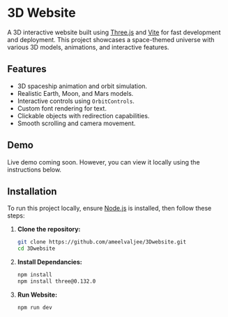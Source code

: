# 3D Website

A 3D interactive website built using [Three.js](https://threejs.org/) and [Vite](https://vitejs.dev/) for fast development and deployment. This project showcases a space-themed universe with various 3D models, animations, and interactive features.

## Features

- 3D spaceship animation and orbit simulation.
- Realistic Earth, Moon, and Mars models.
- Interactive controls using `OrbitControls`.
- Custom font rendering for text.
- Clickable objects with redirection capabilities.
- Smooth scrolling and camera movement.

## Demo

Live demo coming soon. However, you can view it locally using the instructions below.

## Installation

To run this project locally, ensure [Node.js](https://nodejs.org/) is installed, then follow these steps:

1. **Clone the repository:**

   ```bash
   git clone https://github.com/ameelvaljee/3Dwebsite.git
   cd 3Dwebsite

2. **Install Dependancies:**
   ```bash
   npm install
   npm install three@0.132.0

3. **Run Website:**
   ```bash
   npm run dev
   
